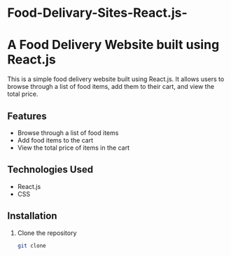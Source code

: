 # Food-Delivary-Sites-React.js-

# A Food Delivery Website built using React.js

This is a simple food delivery website built using React.js. It allows users to browse through a list of food items, add them to their cart, and view the total price.

## Features

- Browse through a list of food items
- Add food items to the cart
- View the total price of items in the cart

## Technologies Used

- React.js
- CSS

## Installation

1. Clone the repository
   ```bash
   git clone
   ```
